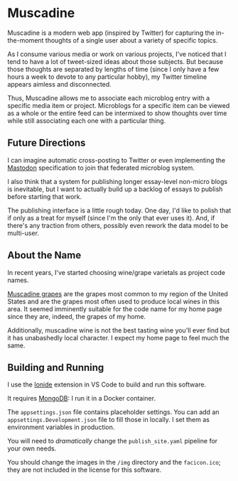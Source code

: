 # Muscadine

Muscadine is a modern web app (inspired by Twitter) for capturing the in-the-moment thoughts of a single user about a variety of specific topics.

As I consume various media or work on various projects, I've noticed that I tend to have a lot of tweet-sized ideas about those subjects. But because those thoughts are separated by lengths of time (since I only have a few hours a week to devote to any particular hobby), my Twitter timeline appears aimless and disconnected.

Thus, Muscadine allows me to associate each microblog entry with a specific media item or project. Microblogs for a specific item can be viewed as a whole
or the entire feed can be intermixed to show thoughts over time while still
associating each one with a particular thing.

## Future Directions

I can imagine automatic cross-posting to Twitter or even implementing the [Mastodon][mastodon] specification to join that federated microblog system.

I also think that a system for publishing longer essay-level non-micro blogs is inevitable, but I want to actually build up a backlog of essays to publish before starting that work.

The publishing interface is a little rough today. One day, I'd like to polish that if only as a treat for myself (since I'm the only that ever uses it). And, if there's any traction from others, possibly even rework the data model to be multi-user.

[mastodon]: https://joinmastodon.org/

## About the Name

In recent years, I've started choosing wine/grape varietals as project code names.

[Muscadine grapes][wikipedia] are the grapes most common to my region of the United States and are the grapes most often used to produce local wines in this area. It seemed imminently suitable for the code name for my home page since they are, indeed, the grapes of my home.

Additionally, muscadine wine is not the best tasting wine you'll ever find but it has unabashedly local character. I expect my home page to feel much the same.

[wikipedia]: https://en.wikipedia.org/wiki/Vitis_rotundifolia

## Building and Running

I use the [Ionide][ionide] extension in VS Code to build and run this software.

It requires [MongoDB][mongodb]: I run it in a Docker container.

The `appsettings.json` file contains placeholder settings. You can add an `appsettings.Development.json` file to fill those in locally. I set them as environment variables in production.

You will need to _dramatically_ change the `publish_site.yaml` pipeline for your own needs.

You should change the images in the `/img` directory and the `facicon.ico`; they are not included in the license for this software.

[ionide]: https://ionide.io/
[mongodb]: https://www.mongodb.com/